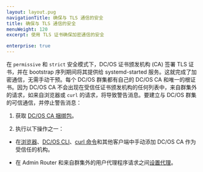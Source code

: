 ```yaml
---
layout: layout.pug
navigationTitle: 确保与 TLS 通信的安全
title: 确保与 TLS 通信的安全
menuWeight: 120
excerpt: 使用 TLS 证书确保加密通信的安全

enterprise: true
---
```

<!-- The source repository for this topic is https://github.com/dcos/dcos-docs-site -->


在 `permissive` 和 `strict` 安全模式下，DC/OS 证书颁发机构 (CA) 签署 TLS 证书，并在 bootstrap 序列期间将其提供给 systemd-started 服务。这就完成了加密通信，无需手动干预。每个 DC/OS 群集都有自己的 DC/OS CA 和唯一的根证书。因为 DC/OS CA 不会出现在受信任证书颁发机构的任何列表中，来自群集外的请求，如来自浏览器或 `curl` 的请求，将导致警告消息。要建立与 DC/OS 群集的可信通信，并停止警告消息：

1. 获取 [DC/OS CA 捆绑包](/zh/1.11/security/ent/tls-ssl/get-cert/)。

1. 执行以下操作之一：

 - 在[浏览器](/zh/1.11/security/ent/tls-ssl/ca-trust-browser/)、[DC/OS CLI](/zh/1.11/security/ent/tls-ssl/ca-trust-cli/)、[curl 命令](/zh/1.11/security/ent/tls-ssl/ca-trust-curl/)和其他客户端中手动添加 DC/OS CA 作为受信任的机构。

 - 在 Admin Router 和来自群集外的用户代理程序请求之间[设置代理](/zh/1.11/security/ent/tls-ssl/haproxy-adminrouter/)。
